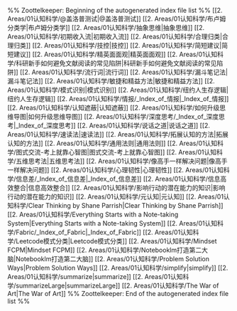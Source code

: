 %% Zoottelkeeper: Beginning of the autogenerated index file list  %%
 [[2. Areas/01认知科学/@盖洛普测试|@盖洛普测试]]
 [[2. Areas/01认知科学/布卢姆分类学|布卢姆分类学]]
 [[2. Areas/01认知科学/抽象思维|抽象思维]]
 [[2. Areas/01认知科学/初期收入流|初期收入流]]
 [[2. Areas/01认知科学/合理归类|合理归类]]
 [[2. Areas/01认知科学/技控|技控]]
 [[2. Areas/01认知科学/简短建议|简短建议]]
 [[2. Areas/01认知科学/精英面面观|精英面面观]]
 [[2. Areas/01认知科学/科研新手如何避免文献阅读的常见陷阱|科研新手如何避免文献阅读的常见陷阱]]
 [[2. Areas/01认知科学/流行词|流行词]]
 [[2. Areas/01认知科学/漏斗笔记法|漏斗笔记法]]
 [[2. Areas/01认知科学/敏捷和精益方法|敏捷和精益方法]]
 [[2. Areas/01认知科学/模式识别|模式识别]]
 [[2. Areas/01认知科学/纽约人生存逻辑|纽约人生存逻辑]]
 [[2. Areas/01认知科学/情报/_Index_of_情报|_Index_of_情报]]
 [[2. Areas/01认知科学/认知遮蔽|认知遮蔽]]
 [[2. Areas/01认知科学/如何升级思维导图|如何升级思维导图]]
 [[2. Areas/01认知科学/深度思考/_Index_of_深度思考|_Index_of_深度思考]]
 [[2. Areas/01认知科学/说话之道|说话之道]]
 [[2. Areas/01认知科学/速读法|速读法]]
 [[2. Areas/01认知科学/拓展认知的方法|拓展认知的方法]]
 [[2. Areas/01认知科学/通用法则|通用法则]]
 [[2. Areas/01认知科学/图式交流-考上就靠心智图|图式交流-考上就靠心智图]]
 [[2. Areas/01认知科学/五维思考法|五维思考法]]
 [[2. Areas/01认知科学/像高手一样解决问题|像高手一样解决问题]]
 [[2. Areas/01认知科学/心理韧性|心理韧性]]
 [[2. Areas/01认知科学/信息差/_Index_of_信息差|_Index_of_信息差]]
 [[2. Areas/01认知科学/信息高效整合|信息高效整合]]
 [[2. Areas/01认知科学/影响行动的潜在能力的知识|影响行动的潜在能力的知识]]
 [[2. Areas/01认知科学/元认知|元认知]]
 [[2. Areas/01认知科学/Clear Thinking  by Shane Parrish|Clear Thinking  by Shane Parrish]]
 [[2. Areas/01认知科学/Everything Starts with a Note-taking System|Everything Starts with a Note-taking System]]
 [[2. Areas/01认知科学/Fabric/_Index_of_Fabric|_Index_of_Fabric]]
 [[2. Areas/01认知科学/Leetcode模式分类|Leetcode模式分类]]
 [[2. Areas/01认知科学/Mindset FCPM|Mindset FCPM]]
 [[2. Areas/01认知科学/Notebooklm打造第二大脑|Notebooklm打造第二大脑]]
 [[2. Areas/01认知科学/Problem Solution Ways|Problem Solution Ways]]
 [[2. Areas/01认知科学/simplify|simplify]]
 [[2. Areas/01认知科学/summarize|summarize]]
 [[2. Areas/01认知科学/summarizeLarge|summarizeLarge]]
 [[2. Areas/01认知科学/The War of Art|The War of Art]]
%% Zoottelkeeper: End of the autogenerated index file list  %%
